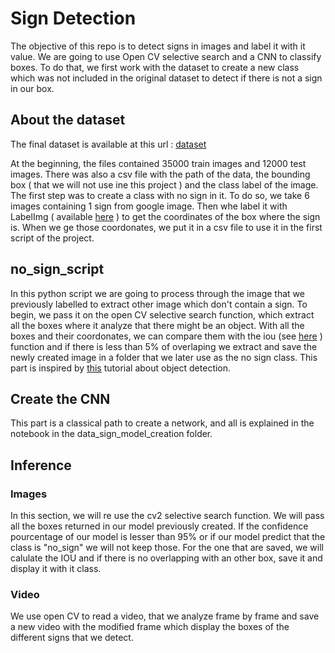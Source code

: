 # Sign Detection

The objective of this repo is to detect signs in images and label it with it value. We are going to use Open CV selective search and a CNN to classify boxes.
To do that, we first work with the dataset to create a new class which was not included in the original dataset to detect if there is not a sign in our box. 

## About the dataset

The final dataset is available at this url : [dataset](https://we.tl/t-9Hn9f9SfZC)

At the beginning, the files contained 35000 train images and 12000 test images. There was also a csv file with the path of the data, the bounding box ( that we will not use ine this project ) and the class label of the image. 
The first step was to create a class with no sign in it. To do so, we take 6 images containing 1 sign from google image. Then whe label it with LabelImg ( available [here](https://github.com/tzutalin/labelImg) ) to get the coordinates of the box where the sign is. When we ge those coordonates, we put it in a csv file to use it in the first script of the project.

## no_sign_script

In this python script we are going to process through the image that we previously labelled to extract other image which don't contain a sign. To begin, we pass it on the open CV selective search function, which extract all the boxes where it analyze that there might be an object. With all the boxes and their coordonates, we can compare them with the iou (see [here](https://www.pyimagesearch.com/2016/11/07/intersection-over-union-iou-for-object-detection/) ) function and if there is less than 5% of overlaping we extract and save the newly created image in a folder that we later use as the no sign class. This part is inspired by [this](https://www.pyimagesearch.com/2020/07/13/r-cnn-object-detection-with-keras-tensorflow-and-deep-learning/) tutorial about object detection. 


## Create the CNN 

This part is a classical path to create a network, and all is explained in the notebook in the data_sign_model_creation folder.

## Inference 

### Images

In this section, we will re use the cv2 selective search function. We will pass all the boxes returned in our model previously created. If the confidence pourcentage of our model is lesser than 95% or if our model predict that the class is "no_sign" we will not keep those. For the one that are saved, we will calulate the IOU and if there is no overlapping with an other box, save it and display it with it class.

### Video

We use open CV to read a video, that we analyze frame by frame and save a new video with the modified frame which display the boxes of the different signs that we detect.
